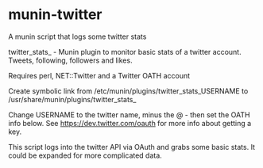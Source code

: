 # munin-twitter
A munin script that logs some twitter stats

twitter_stats_ - Munin plugin to monitor basic stats of a twitter
account. Tweets, following, followers and likes.

Requires perl, NET::Twitter and a Twitter OATH account

Create symbolic link from /etc/munin/plugins/twitter_stats_USERNAME
to /usr/share/munin/plugins/twitter_stats_

Change USERNAME to the twitter name, minus the @ - then set the OATH
info below.
See https://dev.twitter.com/oauth for more info about getting a key.

This script logs into the twitter API via OAuth and grabs some basic
stats. It could be expanded for more complicated data.
